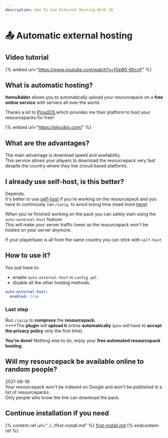 ```yaml
---
description: How To Use External Hosting With IA
---
```


# 📤 Automatic external hosting

## Video tutorial

{% embed url="https://www.youtube.com/watch?v=fOpB5-80coY" %}

## What is automatic hosting?

**ItemsAdder** allows you to automatically upload your resourcepack on a **free online service** with servers all over the world.

Thanks a lot to [PloudOS ](https://ploudos.com/it/)which provides me their platform to host your resourcepacks for free!

{% embed url="https://ploudos.com/" %}

## What are the advantages?

The main advantage is download speed and availability.\
This service allows your players to download the resourcepack very fast despite the country where they live (cloud based platform).

## I already use self-host, is this better?

Depends.\
It's better to use [self-host](resourcepack-self-hosting.md) if you're working on the resourcepack and you have to continously run `/iazip`, to avoid losing time (read more [here](tips-for-fastest-usage.md)).

When you've finished working on the pack you can safely start using the `auto-external-host` feature.\
This will make your server traffic lower as the resourcepack won't be hosted on your server anymore.

If your playerbase is all from the same country you can stick with `self-host`.

## How to use it?

You just have to:

* enable `auto-external-host` in `config.yml`
* disable all the other hosting methods.

```yaml
auto-external-host:
  enabled: true
```

### Last step

Run `/iazip` to **compress** the **resourcepack**.\
\*\*\*\*The **plugin** will **upload it** online **automatically** (you will have to **accept the privacy policy** only the first time).

**You're done!** Nothing else to do, enjoy your **free automated resourcepack hosting**.

## Will my resourcepack be available online to random people?

2021-08-16:\
Your resourcepack won't be indexed on Google and won't be published in a list of resourcepacks.\
Only people who know the link can download the pack.

## Continue installation if you need

{% content-ref url="../../first-install.md" %}
[first-install.md](../../first-install.md)
{% endcontent-ref %}

